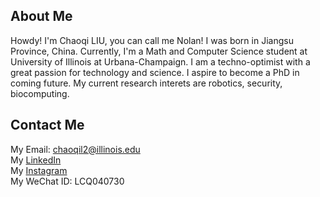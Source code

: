 ## About Me
Howdy! I'm Chaoqi LIU, you can call me Nolan! I was born in Jiangsu Province, China. Currently, I'm a Math and Computer Science student at University of Illinois at Urbana-Champaign. I am a techno-optimist with a great passion for technology and science. I aspire to become a PhD in coming future. My current research interets are robotics, security, biocomputing.



## Contact Me
My Email: chaoqil2@illinois.edu \
My [LinkedIn](https://www.linkedin.com/in/chaoqi-liu-4a9639211/) \
My [Instagram](https://www.instagram.com/chaoqi_liu/) \
My WeChat ID: LCQ040730
